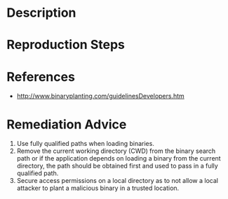 # Description


# Reproduction Steps


# References

- http://www.binaryplanting.com/guidelinesDevelopers.htm


# Remediation Advice

1. Use fully qualified paths when loading binaries.
2. Remove the current working directory (CWD) from the binary search path or if the application depends on loading a binary from the current directory, the path should be obtained first and used to pass in a fully qualified path.
3. Secure access permissions on a local directory as to not allow a local attacker to plant a malicious binary in a trusted location.